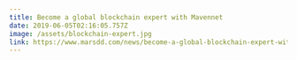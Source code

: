 ```yaml
---
title: Become a global blockchain expert with Mavennet
date: 2019-06-05T02:16:05.757Z
image: /assets/blockchain-expert.jpg
link: https://www.marsdd.com/news/become-a-global-blockchain-expert-with-mavennet/
---
```

